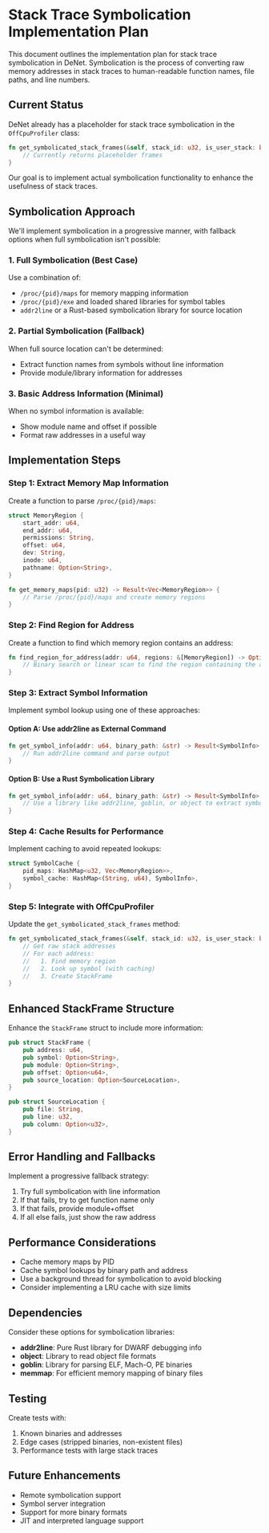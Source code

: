 # Stack Trace Symbolication Implementation Plan

This document outlines the implementation plan for stack trace symbolication in DeNet. Symbolication is the process of converting raw memory addresses in stack traces to human-readable function names, file paths, and line numbers.

## Current Status

DeNet already has a placeholder for stack trace symbolication in the `OffCpuProfiler` class:

```rust
fn get_symbolicated_stack_frames(&self, stack_id: u32, is_user_stack: bool) -> Vec<StackFrame> {
    // Currently returns placeholder frames
}
```

Our goal is to implement actual symbolication functionality to enhance the usefulness of stack traces.

## Symbolication Approach

We'll implement symbolication in a progressive manner, with fallback options when full symbolication isn't possible:

### 1. Full Symbolication (Best Case)

Use a combination of:
- `/proc/{pid}/maps` for memory mapping information
- `/proc/{pid}/exe` and loaded shared libraries for symbol tables
- `addr2line` or a Rust-based symbolication library for source location

### 2. Partial Symbolication (Fallback)

When full source location can't be determined:
- Extract function names from symbols without line information
- Provide module/library information for addresses

### 3. Basic Address Information (Minimal)

When no symbol information is available:
- Show module name and offset if possible
- Format raw addresses in a useful way

## Implementation Steps

### Step 1: Extract Memory Map Information

Create a function to parse `/proc/{pid}/maps`:

```rust
struct MemoryRegion {
    start_addr: u64,
    end_addr: u64,
    permissions: String,
    offset: u64,
    dev: String,
    inode: u64,
    pathname: Option<String>,
}

fn get_memory_maps(pid: u32) -> Result<Vec<MemoryRegion>> {
    // Parse /proc/{pid}/maps and create memory regions
}
```

### Step 2: Find Region for Address

Create a function to find which memory region contains an address:

```rust
fn find_region_for_address(addr: u64, regions: &[MemoryRegion]) -> Option<&MemoryRegion> {
    // Binary search or linear scan to find the region containing the address
}
```

### Step 3: Extract Symbol Information

Implement symbol lookup using one of these approaches:

#### Option A: Use addr2line as External Command

```rust
fn get_symbol_info(addr: u64, binary_path: &str) -> Result<SymbolInfo> {
    // Run addr2line command and parse output
}
```

#### Option B: Use a Rust Symbolication Library

```rust
fn get_symbol_info(addr: u64, binary_path: &str) -> Result<SymbolInfo> {
    // Use a library like addr2line, goblin, or object to extract symbol info
}
```

### Step 4: Cache Results for Performance

Implement caching to avoid repeated lookups:

```rust
struct SymbolCache {
    pid_maps: HashMap<u32, Vec<MemoryRegion>>,
    symbol_cache: HashMap<(String, u64), SymbolInfo>,
}
```

### Step 5: Integrate with OffCpuProfiler

Update the `get_symbolicated_stack_frames` method:

```rust
fn get_symbolicated_stack_frames(&self, stack_id: u32, is_user_stack: bool) -> Vec<StackFrame> {
    // Get raw stack addresses
    // For each address:
    //   1. Find memory region
    //   2. Look up symbol (with caching)
    //   3. Create StackFrame
}
```

## Enhanced StackFrame Structure

Enhance the `StackFrame` struct to include more information:

```rust
pub struct StackFrame {
    pub address: u64,
    pub symbol: Option<String>,
    pub module: Option<String>,
    pub offset: Option<u64>,
    pub source_location: Option<SourceLocation>,
}

pub struct SourceLocation {
    pub file: String,
    pub line: u32,
    pub column: Option<u32>,
}
```

## Error Handling and Fallbacks

Implement a progressive fallback strategy:

1. Try full symbolication with line information
2. If that fails, try to get function name only
3. If that fails, provide module+offset
4. If all else fails, just show the raw address

## Performance Considerations

- Cache memory maps by PID
- Cache symbol lookups by binary path and address
- Use a background thread for symbolication to avoid blocking
- Consider implementing a LRU cache with size limits

## Dependencies

Consider these options for symbolication libraries:

- **addr2line**: Pure Rust library for DWARF debugging info
- **object**: Library to read object file formats
- **goblin**: Library for parsing ELF, Mach-O, PE binaries
- **memmap**: For efficient memory mapping of binary files

## Testing

Create tests with:

1. Known binaries and addresses
2. Edge cases (stripped binaries, non-existent files)
3. Performance tests with large stack traces

## Future Enhancements

- Remote symbolication support
- Symbol server integration
- Support for more binary formats
- JIT and interpreted language support